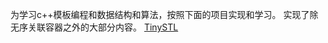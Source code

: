 为学习c++模板编程和数据结构和算法，按照下面的项目实现和学习。
实现了除无序关联容器之外的大部分内容。
[TinySTL](https://github.com/Alinshans/MyTinySTL)

